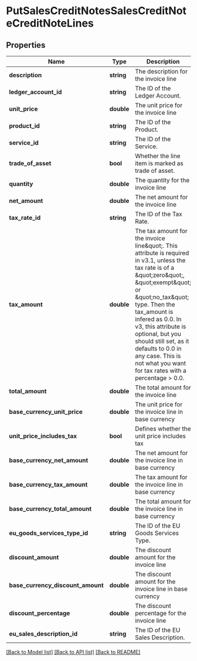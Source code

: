 # PutSalesCreditNotesSalesCreditNoteCreditNoteLines

## Properties
Name | Type | Description | Notes
------------ | ------------- | ------------- | -------------
**description** | **string** | The description for the invoice line | [optional] 
**ledger_account_id** | **string** | The ID of the Ledger Account. | [optional] 
**unit_price** | **double** | The unit price for the invoice line | [optional] 
**product_id** | **string** | The ID of the Product. | [optional] 
**service_id** | **string** | The ID of the Service. | [optional] 
**trade_of_asset** | **bool** | Whether the line item is marked as trade of asset. | [optional] 
**quantity** | **double** | The quantity for the invoice line | [optional] 
**net_amount** | **double** | The net amount for the invoice line | [optional] 
**tax_rate_id** | **string** | The ID of the Tax Rate. | [optional] 
**tax_amount** | **double** | The tax amount for the invoice line\&quot;. This attribute is required in v3.1, unless the tax rate is of a \&quot;zero\&quot;, \&quot;exempt\&quot; or \&quot;no_tax\&quot; type. Then the tax_amount is infered as 0.0. In v3, this attribute is optional, but you should still set, as it defaults to 0.0 in any case. This is not what you want for tax rates with a percentage &gt; 0.0. | [optional] 
**total_amount** | **double** | The total amount for the invoice line | [optional] 
**base_currency_unit_price** | **double** | The unit price for the invoice line in base currency | [optional] 
**unit_price_includes_tax** | **bool** | Defines whether the unit price includes tax | [optional] 
**base_currency_net_amount** | **double** | The net amount for the invoice line in base currency | [optional] 
**base_currency_tax_amount** | **double** | The tax amount for the invoice line in base currency | [optional] 
**base_currency_total_amount** | **double** | The total amount for the invoice line in base currency | [optional] 
**eu_goods_services_type_id** | **string** | The ID of the EU Goods Services Type. | [optional] 
**discount_amount** | **double** | The discount amount for the invoice line | [optional] 
**base_currency_discount_amount** | **double** | The discount amount for the invoice line in base currency | [optional] 
**discount_percentage** | **double** | The discount percentage for the invoice line | [optional] 
**eu_sales_description_id** | **string** | The ID of the EU Sales Description. | [optional] 

[[Back to Model list]](../README.md#documentation-for-models) [[Back to API list]](../README.md#documentation-for-api-endpoints) [[Back to README]](../README.md)


